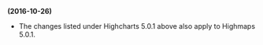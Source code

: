 **(2016-10-26)**
        
- The changes listed under Highcharts 5.0.1 above also apply to Highmaps 5.0.1.